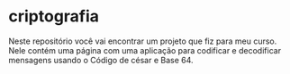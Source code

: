 # criptografia
Neste repositório você vai encontrar um projeto que fiz para meu curso. Nele contém uma página com uma aplicação para codificar e decodificar mensagens usando o Código de césar e Base 64.
